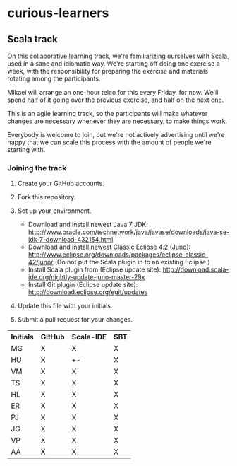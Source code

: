 # curious-learners

## Scala track

On this collaborative learning track, we're familiarizing ourselves with Scala,
used in a sane and idiomatic way. We're starting off doing one exercise a week,
with the responsibility for preparing the exercise and materials rotating
among the participants.

Mikael will arrange an one-hour telco for this every Friday, for now. We'll 
spend half of it going over the previous exercise, and half on the next one.

This is an agile learning track, so the participants will make whatever changes
are necessary whenever they are necessary, to make things work.

Everybody is welcome to join, but we're not actively advertising until we're
happy that we can scale this process with the amount of people we're starting
with.

### Joining the track

1. Create your GitHub accounts.

2. Fork this repository.

3. Set up your environment. 
	- Download and install newest Java 7 JDK:
		http://www.oracle.com/technetwork/java/javase/downloads/java-se-jdk-7-download-432154.html
	- Download and install newest Classic Eclipse 4.2 (Juno):
		http://www.eclipse.org/downloads/packages/eclipse-classic-42/junor
		(Do not put the Scala plugin in to an existing Eclipse.)
	- Install Scala plugin from (Eclipse update site):
		http://download.scala-ide.org/nightly-update-juno-master-29x
	- Install Git plugin (Eclipse update site):
		http://download.eclipse.org/egit/updates
    
4. Update this file with your initials.

5. Submit a pull request for your changes.

<table>
  <tr>
    <th>Initials</th>
    <th>GitHub</th>
    <th>Scala-IDE</th>
    <th>SBT</th>
  </tr>
  <tr>
    <td>MG</td>
    <td>X</td>
    <td>X</td>
    <td>X</td>
  </tr>
  <tr>
    <td>HU</td>
    <td>X</td>
    <td>+-</td>
    <td>X</td>
  </tr>
  <tr>
	<td>VM</td>
	<td>X</td>
	<td>X</td>
	<td>X</td>
  </tr>
  <tr>
	<td>TS</td>
	<td>X</td>
	<td>X</td>
	<td>X</td>
  </tr>
  <tr>
	<td>HL</td>
	<td>X</td>
	<td>X</td>
	<td>X</td>
  </tr>  
<tr>
	<td>ER</td>
	<td>X</td>
	<td>X</td>
	<td>X</td>
  </tr>
  <tr>
    <td>PJ</td>
    <td>X</td>
    <td>X</td>
    <td>X</td>
  </tr>
  <tr>
    	<td>JG</td>
    	<td>X</td>
    	<td>X</td>
    	<td>X</td>
  </tr>  
    <tr>
    	<td>VP</td>
    	<td>X</td>
    	<td>X</td>
    	<td>X</td>
  </tr> 
    <tr>
    	<td>AA</td>
    	<td>X</td>
    	<td>X</td>
    	<td>X</td>
  </tr> 
</table>
